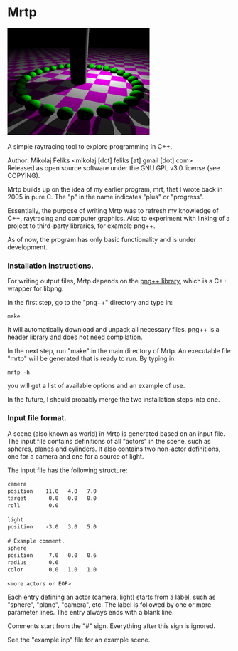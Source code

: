 # Mrtp
<img src="./sample.png" alt="Sample image" width="320" />


A simple raytracing tool to explore programming in C++.

Author: Mikolaj Feliks <mikolaj [dot] feliks [at] gmail [dot] com><br>
Released as open source software under the GNU GPL v3.0 license (see COPYING).

Mrtp builds up on the idea of my earlier program, mrt, 
that I wrote back in 2005 in pure C. The "p" in the name indicates 
"plus" or "progress".

Essentially, the purpose of writing Mrtp was to refresh my knowledge 
of C++, raytracing and computer graphics. Also to experiment with 
linking of a project to third-party libraries, for example png++.

As of now, the program has only basic functionality and is under
development.


### Installation instructions.

For writing output files, Mrtp depends on the 
[png++ library](http://www.nongnu.org/pngpp/), which is a C++ wrapper 
for libpng.

In the first step, go to the "png++" directory and type in:

```
make
```

It will automatically download and unpack all necessary files. png++ 
is a header library and does not need compilation.

In the next step, run "make" in the main directory of Mrtp. An executable 
file "mrtp" will be generated that is ready to run. By typing in:

```
mrtp -h
```

you will get a list of available options and an example of use.

In the future, I should probably merge the two installation steps 
into one.


### Input file format.

A scene (also known as world) in Mrtp is generated based on an input
file. The input file contains definitions of all "actors" in the scene, 
such as spheres, planes and cylinders. It also contains two non-actor 
definitions, one for a camera and one for a source of light.

The input file has the following structure:

```
camera
position    11.0   4.0   7.0
target       0.0   0.0   0.0
roll         0.0
            
light       
position    -3.0   3.0   5.0
            
# Example comment.
sphere      
position     7.0   0.0   0.6
radius       0.6
color        0.0   1.0   1.0

<more actors or EOF>
```

Each entry defining an actor (camera, light) starts from a label,
such as "sphere", "plane", "camera", etc. The label is followed by 
one or more parameter lines. The entry always ends with 
a blank line.

Comments start from the "#" sign. Everything after this sign 
is ignored.

See the "example.inp" file for an example scene.

